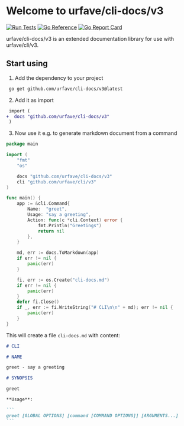 # Welcome to urfave/cli-docs/v3

[![Run Tests](https://github.com/urfave/cli-docs/actions/workflows/main.yml/badge.svg)](https://github.com/urfave/cli-docs/actions/workflows/main.yml)
[![Go Reference](https://pkg.go.dev/badge/github.com/urfave/cli-docs/v3.svg)](https://pkg.go.dev/github.com/urfave/cli-docs/v3)
[![Go Report Card](https://goreportcard.com/badge/github.com/urfave/cli-docs/v3)](https://goreportcard.com/report/github.com/urfave/cli-docs/v3)

urfave/cli-docs/v3 is an extended documentation library for use with urfave/cli/v3.

## Start using

1. Add the dependency to your project

```sh
 go get github.com/urfave/cli-docs/v3@latest
 ```

2. Add it as import

```diff
 import (
+  docs "github.com/urfave/cli-docs/v3"
 )
```

3. Now use it e.g. to generate markdown document from a command

```go
package main

import (
    "fmt"
    "os"

    docs "github.com/urfave/cli-docs/v3"
    cli "github.com/urfave/cli/v3"
)

func main() {
    app := &cli.Command{
        Name:  "greet",
        Usage: "say a greeting",
        Action: func(c *cli.Context) error {
            fmt.Println("Greetings")
            return nil
        },
    }

    md, err := docs.ToMarkdown(app)
    if err != nil {
        panic(err)
    }

    fi, err := os.Create("cli-docs.md")
    if err != nil {
        panic(err)
    }
    defer fi.Close()
    if _, err := fi.WriteString("# CLI\n\n" + md); err != nil {
        panic(err)
    }
}
```

This will create a file `cli-docs.md` with content:

````md
# CLI

# NAME

greet - say a greeting

# SYNOPSIS

greet

**Usage**:

```
greet [GLOBAL OPTIONS] [command [COMMAND OPTIONS]] [ARGUMENTS...]
```
````
